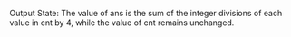Output State: The value of ans is the sum of the integer divisions of each value in cnt by 4, while the value of cnt remains unchanged.